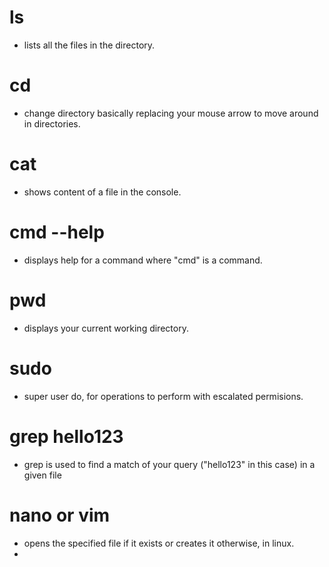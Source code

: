 # ls 
- lists all the files in the directory.
# cd 
- change directory basically replacing your mouse arrow to move around in directories.
# cat <filename> 
- shows content of a file in the console.
# cmd --help 
- displays help for a command where "cmd" is a command.
# pwd
- displays your current working directory.
# sudo 
- super user do, for operations to perform with escalated permisions.
# grep hello123  <file>
- grep is used to find a match of your query ("hello123" in this case) in a given file
# nano <filename> or vim <filename>
- opens the specified file if it exists or creates it otherwise, in linux.
-
